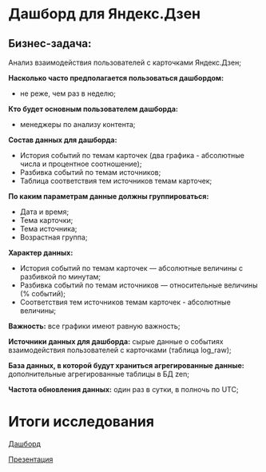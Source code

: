 # Дашборд для Яндекс.Дзен
## Бизнес-задача:
Анализ взаимодействия пользователей с карточками Яндекс.Дзен;

**Насколько часто предполагается пользоваться дашбордом:**

- не реже, чем раз в неделю;

**Кто будет основным пользователем дашборда:**

- менеджеры по анализу контента;

**Состав данных для дашборда:**
- История событий по темам карточек (два графика - абсолютные числа и процентное соотношение);
- Разбивка событий по темам источников;
- Таблица соответствия тем источников темам карточек;

**По каким параметрам данные должны группироваться:**
- Дата и время;
- Тема карточки;
- Тема источника;
- Возрастная группа;

**Характер данных:**
- История событий по темам карточек — абсолютные величины с разбивкой по минутам;
- Разбивка событий по темам источников — относительные величины (% событий);
- Соответствия тем источников темам карточек - абсолютные величины;

**Важность:** все графики имеют равную важность;

**Источники данных для дашборда:** cырые данные о событиях взаимодействия пользователей с карточками (таблица log_raw);

**База данных, в которой будут храниться агрегированные данные:** дополнительные агрегированные таблицы в БД zen;

**Частота обновления данных:** один раз в сутки, в полночь по UTC;

# Итоги исследования

[Дашборд](https://public.tableau.com/views/yandex_dzen_16793957305220/Dashboard1?:language=en-US&:sid=&:redirect=auth&:display_count=n&:origin=viz_share_link)

[Презентация](https://disk.yandex.kz/d/T2tSrPVn3_jI6A)
